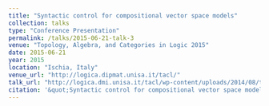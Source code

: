 ```yaml
---
title: "Syntactic control for compositional vector space models"
collection: talks
type: "Conference Presentation"
permalink: /talks/2015-06-21-talk-3
venue: "Topology, Algebra, and Categories in Logic 2015"
date: 2015-06-21
year: 2015
location: "Ischia, Italy"
venue_url: "http://logica.dipmat.unisa.it/tacl/"
talk_url: "http://logica.dmi.unisa.it/tacl/wp-content/uploads/2014/08/tacl2015_syntacticcontrol.pdf"
citation: '&quot;Syntactic control for compositional vector space models&quot;.'
---
```

